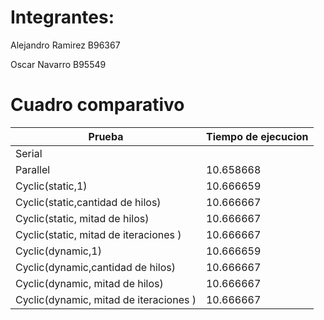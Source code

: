 # Integrantes:

Alejandro Ramirez B96367

Oscar Navarro B95549

# Cuadro comparativo

| Prueba | Tiempo de ejecucion |            
| --- | --- |
| Serial |  |
| Parallel | 10.658668 |
| Cyclic(static,1) | 10.666659 |
| Cyclic(static,cantidad de hilos) | 10.666667 | 
| Cyclic(static, mitad de hilos) | 10.666667 | 
| Cyclic(static, mitad  de iteraciones ) | 10.666667 | 
| Cyclic(dynamic,1) | 10.666659 |
| Cyclic(dynamic,cantidad de hilos) | 10.666667 | 
| Cyclic(dynamic, mitad de hilos) | 10.666667 | 
| Cyclic(dynamic, mitad  de iteraciones ) | 10.666667 | 
